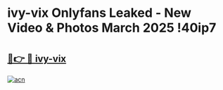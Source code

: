 # ivy-vix Onlyfans Leaked - New Video & Photos March 2025 !40ip7

# <h2><a href="https://1k8nv8.iuczelnia.edu.pl?title=ivy-vix&ref=40ip7">🔗👉 🔴 ivy-vix</a></h2>

[![acn](https://github.com/user-attachments/assets/0f9c940e-d8b0-45ae-aac7-cd30a18b3e1c)](https://1k8nv8.iuczelnia.edu.pl?title=ivy-vix&ref=40ip7)

